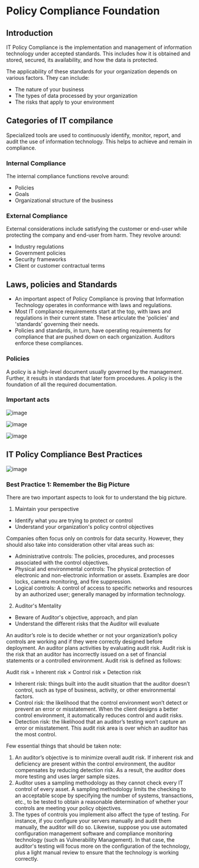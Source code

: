 # Policy Compliance Foundation

## Introduction
IT Policy Compliance is the implementation and management of information technology under accepted standards. This includes how it is obtained and stored, secured, its availability, and how the data is protected. 

The applicability of these standards for your organization depends on various factors. They can include:                   
- The nature of your business
- The types of data processed by your organization
- The risks that apply to your environment    

## Categories of IT compilance
Specialized tools are used to continuously identify, monitor, report, and audit the use of information technology. This helps to achieve and remain in compliance.

### Internal Compliance
The internal compliance functions revolve around:
- Policies
- Goals
- Organizational structure of the business

### External Compliance
External considerations include satisfying the customer or end-user while protecting the company and end-user from harm. They revolve around:
- Industry regulations
- Government policies
- Security frameworks
- Client or customer contractual terms

## Laws, policies and Standards
- An important aspect of Policy Compliance is proving that Information Technology operates in conformance with laws and regulations.
- Most IT compliance requirements start at the top, with laws and regulations in their current state. These articulate the 'policies' and 'standards' governing their needs.
- Policies and standards, in turn, have operating requirements for compliance that are pushed down on each organization. Auditors enforce these compliances. 

### Policies
A policy is a high-level document usually governed by the management. Further, it results in standards that later form procedures. A policy is the foundation of all the required documentation. 

### Important acts

![image](https://github.com/user-attachments/assets/879660e1-4a55-4e34-9654-a57b20b556f3)

![image](https://github.com/user-attachments/assets/8d47e807-10d0-46be-827d-db301861a895)

![image](https://github.com/user-attachments/assets/6a4ae2a7-2962-483d-925c-14cc7365b140)

## IT Policy Compliance Best Practices

![image](https://github.com/user-attachments/assets/0bdc54c1-0153-445a-bf65-d4772b5d5ad6)

### Best Practice 1: Remember the Big Picture
There are two important aspects to look for to understand the big picture.

1. Maintain your perspective
- Identify what you are trying to protect or control
- Understand your organization's policy control objectives

Companies often focus only on controls for data security. However, they should also take into consideration other vital areas such as:
- Administrative controls: The policies, procedures, and processes associated with the control objectives.
- Physical and environmental controls: The physical protection of electronic and non-electronic information or assets. Examples are door locks, camera monitoring, and fire suppression.
- Logical controls: A control of access to specific networks and resources by an authorized user; generally managed by information technology.
  
2. Auditor's Mentality
- Beware of Auditor's objective, approach, and plan
- Understand the different risks that the Auditor will evaluate

An auditor’s role is to decide whether or not your organization’s policy controls are working and if they were correctly designed before deployment. An auditor plans activities by evaluating audit risk. Audit risk is the risk that an auditor has incorrectly issued on a set of financial statements or a controlled environment. Audit risk is defined as follows: 

Audit risk = Inherent risk × Control risk × Detection risk

- Inherent risk: things built into the audit situation that the auditor doesn’t control, such as type of business, activity, or other environmental factors. 
- Control risk: the likelihood that the control environment won’t detect or prevent an error or misstatement. When the client designs a better control environment, it automatically reduces control and audit risks. 
- Detection risk: the likelihood that an auditor’s testing won’t capture an error or misstatement. This audit risk area is over which an auditor has the most control.

Few essential things that should be taken note:
1. An auditor’s objective is to minimize overall audit risk. If inherent risk and deficiency are present within the control environment, the auditor compensates by reducing detection risk. As a result, the auditor does more testing and uses larger sample sizes. 
2. Auditor uses a sampling methodology as they cannot check every IT control of every asset. A sampling methodology limits the checking to an acceptable scope by specifying the number of systems, transactions, etc., to be tested to obtain a reasonable determination of whether your controls are meeting your policy objectives.
3. The types of controls you implement also affect the type of testing. For instance, if you configure your servers manually and audit them manually, the auditor will do so. Likewise, suppose you use automated configuration management software and compliance monitoring technology (such as Vulnerability Management). In that case, the auditor's testing will focus more on the configuration of the technology, plus a light manual review to ensure that the technology is working correctly. 
